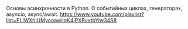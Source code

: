 
Основы асинхронности в Python. О событийных циклах, генераторах, asyncio, async/await.
https://www.youtube.com/playlist?list=PLlWXhlUMyooawilqK4lPXRvxtbYiw34S8
